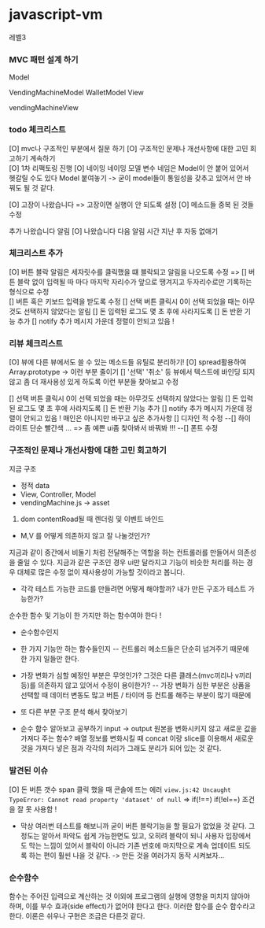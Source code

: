 # javascript-vm
레벨3
### MVC 패턴 설계 하기 
 Model 

VendingMachineModel
WalletModel
View

vendingMachineView 

### todo 체크리스트 

[O] mvc나 구조적인 부분에서 질문 하기 
[O] 구조적인 문제나 개선사항에 대한 고민 회고하기 계속하기  
[O] 1차 리팩토링 진행
[O] 네이밍 네이밍 모델 변수 네임은  Model이 안 붙어 있어서 헷갈릴 수도 있다 Model 붙여놓기 -> 굳이 model들이 통일성을 갖추고 있어서 안 바꿔도 될 것 같다.

[O] 고장이 나왔습니다 => 고장이면 실행이 안 되도록 설정
[O] 메소드들 중복 된 것들 수정 

추가 나왔습니다 알림 
[O] 나왔습니다 다음 알림  시간 지난 후 자동 없애기 

### 체크리스트 추가 
[O] 버튼 블락 알림은 세자릿수를 클릭했을 떄 블락되고 알림을 나오도록 수정 => 
[] 버튼 블락 없이 입력될 따 마다 마지막 자리수가 앞으로 땡겨지고 두자리수로만 기록하는 형식으로 수정  
[] 버튼 혹은 키보드 입력을 받도록 수정 
[] 선택 버튼 클릭시 0이 선택 되었을 때는 아무것도 선택하지 않았다는 알림 
[] 돈 입력된 로그도 몇 초 후에 사라지도록 
[] 돈 반환 기능 추가 
[] notify 추가 메시지 가운데 정렬이 안되고 있음 ! 

### 리뷰 체크리스트
[O] 뷰에 다른 뷰에서도 쓸 수 있는 메소드들 유틸로 분리하기! 
[O] spread활용하여 Array.prototype -> 이런 부분 줄이기 
[] '선택' '취소' 등 뷰에서 텍스트에 바인딩 되지 않고 좀 더 재사용성 있게 하도록 이런 부분들 찾아보고 수정


[] 선택 버튼 클릭시 0이 선택 되었을 때는 아무것도 선택하지 않았다는 알림 
[] 돈 입력된 로그도 몇 초 후에 사라지도록 
[] 돈 반환 기능 추가 
[] notify 추가 메시지 가운데 정렬이 안되고 있음 ! 
매인은 아니지만 바꾸고 싶은 추가사항
[] 디자인 적 수정 
--[] 하이라이트 단순 빨간색 ... => 좀 예쁜 ui좀 찾아봐서 바꿔봐 !!! 
--[] 폰트 수정  

### 구조적인 문제나 개선사항에 대한 고민 회고하기

지금 구조 
- 정적  data 
- View, Controller, Model
- vendingMachine.js -> asset 
1. dom contentRoad될 때 렌더링 및 이벤트 바인드

- M,V 를 어떻게 의존하지 않고 잘 나눌것인가?

지금과 같이 중간에서 비둘기 처럼 전달해주는 역할을 하는 컨트롤러를 만들어서 의존성을 줄일 수 있다. 
지금과 같은 구조인 경우 ui만 달라지고 기능이 비슷한 처리를 하는 경우 대체로 많은 수정 없이 재사용성이 가능할 것이라고 봅니다.

- 각각 테스트 가능한 코드를 만들려면 어떻게 해야할까? 내가 만든 구조가 테스트 가능한가?

순수한 함수 및 기능이 한 가지만 하는 함수여야 한다 !
- 순수함수인지 
- 한 가지 기능만 하는 함수들인지 
-- 컨트롤러 메소드들은 단순히 넘겨주기 때문에 한 가지 일들만 한다.

- 가장 변화가 심할 예정인 부분은 무엇인가? 그것은 다른 클래스(mvc끼리나 v끼리등)를 의존하지 않고 있어서 수정이 용이한가?
-- 가장 변화가 심한 부분은 상품을 선택할 때 
데이터 변동도 많고 버튼 / 타이머 등 컨트롤 해주는 부분이 많기 때문에 

- 또 다른 부분 구조 분석 해서 찾아보기 

* 순수 함수 알아보고 공부하기 input -> output 원본을 변화시키지 않고 새로운 값을 가져다 주는 함수?
배열 정보를 변화시킬 때 concat 이랑 slice를 이용해서 새로운 것을 가져다 넣은 점과 
각각의 처리가 그래도 분리가 되어 있는 것 같다.


### 발견된 이슈 

[O] 돈 버튼 갯수 span 클릭 했을 때 콘솔에 뜨는 에러 `view.js:42 Uncaught TypeError: Cannot read property 'dataset' of null` => if(!==) if(!el==) 조건을 잘 못 사용함 !

* 막상 여러번 테스트를 해보니까 굳이 버튼 블락기능을 할 필요가 없었을 것 같다. 
그정도는 알아서 파악도 쉽게 가능한면도 있고, 오히려 블락이 되니 사용자 입장에서도 막는 느낌이 있어서 블락이 아니라 기존 번호에 마지막으로 계속 업데이트 되도록 하는 편이 훨씬 나을 것 같다. 
-> 만든 것을 여러가지 동작 시켜보자... 

### 순수함수

함수는 주어진 입력으로 계산하는 것 이외에 프로그램의 실행에 영향을 미치지 않아야 하며, 이를 부수 효과(side effect)가 없어야 한다고 한다. 이러한 함수를 순수 함수라고 한다. 이론은 쉬우나 구현은 조금은 다른것 같다.
  






